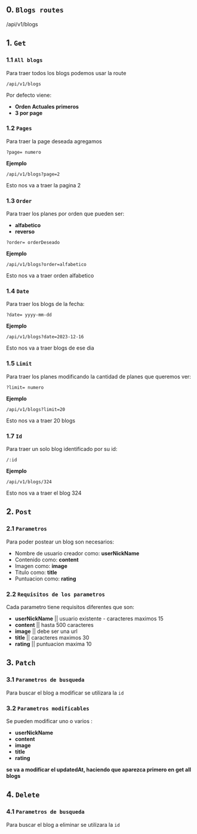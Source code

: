 ## 0. `Blogs routes`
/api/v1/blogs

## 1. `Get`

### 1.1 `All blogs`
Para traer todos los blogs podemos usar la route 
```
/api/v1/blogs
```
Por defecto viene:
  - **Orden Actuales primeros**
  - **3 por page**

### 1.2 `Pages`

Para traer la page deseada agregamos
```
?page= numero
```
**Ejemplo**
```
/api/v1/blogs?page=2
```

Esto nos va a traer la pagina 2

### 1.3 `Order`

Para traer los planes por orden que pueden ser:
  - **alfabetico**
  - **reverso**
```
?order= orderDeseado
```
**Ejemplo**
```
/api/v1/blogs?order=alfabetico
```

Esto nos va a traer orden alfabetico

### 1.4 `Date`

Para traer los blogs de la fecha:
```
?date= yyyy-mm-dd
```
**Ejemplo**
```
/api/v1/blogs?date=2023-12-16
```

Esto nos va a traer blogs de ese dia

### 1.5 `Limit`

Para traer los planes modificando la cantidad de planes que queremos ver:
```
?limit= numero
```
**Ejemplo**
```
/api/v1/blogs?limit=20
```

Esto nos va a traer 20 blogs

### 1.7 `Id`

Para traer un solo blog identificado por su id:
```
/:id
```
**Ejemplo**
```
/api/v1/blogs/324
```

Esto nos va a traer el blog 324 

## 2. `Post`

### 2.1 `Parametros`

Para poder postear un blog son necesarios:
  - Nombre de usuario creador como: **userNickName**
  - Contenido como: **content**
  - Imagen como: **image**
  - Titulo como: **title**
  - Puntuacion como: **rating**


### 2.2 `Requisitos de los parametros`

Cada parametro tiene requisitos diferentes que son:
  - **userNickName** || usuario existente - caracteres maximos 15
  - **content** || hasta 500 caracteres
  - **image** || debe ser una url
  - **title** || caracteres maximos 30
  - **rating** || puntuacion maxima 10


## 3. `Patch`

### 3.1 `Parametros de busqueda`

Para buscar el blog a modificar se utilizara la `id`

### 3.2 `Parametros modificables`

Se pueden modificar uno o varios :
  - **userNickName** 
  - **content** 
  - **image** 
  - **title** 
  - **rating** 

****se va a modificar el updatedAt, haciendo que aparezca primero en get all blogs****

## 4. `Delete`

### 4.1 `Parametros de busqueda`

Para buscar el blog a eliminar se utilizara la `id`